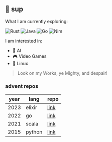 
## 👋 sup

What I am currently exploring:

![Rust](https://img.shields.io/badge/rust-%23000000.svg?style=for-the-badge&logo=rust&logoColor=white)
![Java](https://img.shields.io/badge/elixir-%234B275F.svg?style=for-the-badge&logo=java&logoColor=white)
![Go](https://img.shields.io/badge/go-%2300ADD8.svg?style=for-the-badge&logo=go&logoColor=white)
![Nim](https://img.shields.io/badge/nim-%23FFE953.svg?style=for-the-badge&logo=nim&logoColor=white)

I am interested in:
 - 🧠 AI
 - 🎮 Video Games
 - 🐧 Linux

> Look on my Works, ye Mighty, and despair!

### advent repos
|year|lang|repo|
|----|----|---|
|2023|elixir|[link](https://github.com/koalanis/advent-elixir-2023)|
|2022|go|[link](https://github.com/koalanis/advent-go-2022)|
|2021|scala|[link](https://github.com/koalanis/advent-scala-2021)|
|2015|python|[link](https://github.com/koalanis/advent-python-2015)|
